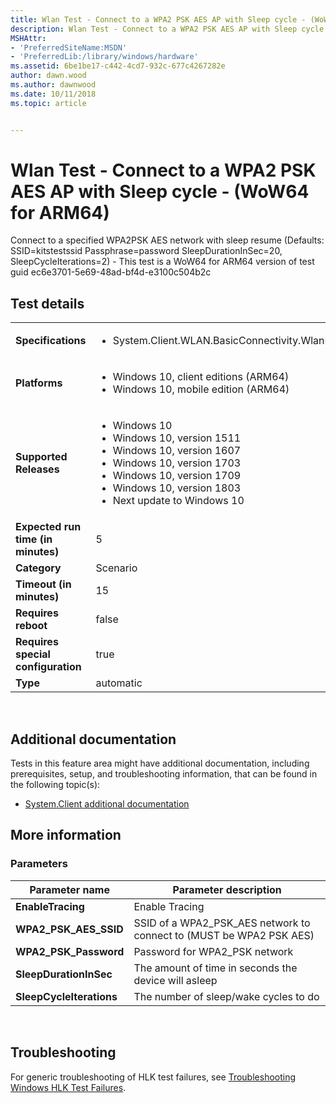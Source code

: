 ```yaml
---
title: Wlan Test - Connect to a WPA2 PSK AES AP with Sleep cycle - (WoW64 for ARM64)
description: Wlan Test - Connect to a WPA2 PSK AES AP with Sleep cycle - (WoW64 for ARM64)
MSHAttr:
- 'PreferredSiteName:MSDN'
- 'PreferredLib:/library/windows/hardware'
ms.assetid: 6be1be17-c442-4cd7-932c-677c4267282e
author: dawn.wood
ms.author: dawnwood
ms.date: 10/11/2018
ms.topic: article


---
```


# <span id="p_hlk_test.a6f72491-07de-47e4-8701-b34a975a554c"></span>Wlan Test - Connect to a WPA2 PSK AES AP with Sleep cycle - (WoW64 for ARM64)


Connect to a specified WPA2PSK AES network with sleep resume (Defaults: SSID=kitstestssid Passphrase=password SleepDurationInSec=20, SleepCycleIterations=2) - This test is a WoW64 for ARM64 version of test guid ec6e3701-5e69-48ad-bf4d-e3100c504b2c

## Test details
|||
|---|---|
| **Specifications**  | <ul><li>System.Client.WLAN.BasicConnectivity.WlanBasicConnectivity</li></ul> |  
| **Platforms**   | <ul><li>Windows 10, client editions (ARM64)</li><li>Windows 10, mobile edition (ARM64)</li></ul> |
| **Supported Releases** | <ul><li>Windows 10</li><li>Windows 10, version 1511</li><li>Windows 10, version 1607</li><li>Windows 10, version 1703</li><li>Windows 10, version 1709</li><li>Windows 10, version 1803</li><li>Next update to Windows 10</li></ul> |
|**Expected run time (in minutes)**| 5 |
|**Category**| Scenario |
|**Timeout (in minutes)**| 15 |
|**Requires reboot**| false |
|**Requires special configuration**| true |
|**Type**| automatic |

 

## <span id="Additional_documentation"></span><span id="additional_documentation"></span><span id="ADDITIONAL_DOCUMENTATION"></span>Additional documentation


Tests in this feature area might have additional documentation, including prerequisites, setup, and troubleshooting information, that can be found in the following topic(s):

-   [System.Client additional documentation](system-client-additional-documentation.md)

## <span id="More_information"></span><span id="more_information"></span><span id="MORE_INFORMATION"></span>More information


### <span id="Parameters"></span><span id="parameters"></span><span id="PARAMETERS"></span>Parameters

| Parameter name           | Parameter description                                                 |
|--------------------------|-----------------------------------------------------------------------|
| **EnableTracing**        | Enable Tracing                                                        |
| **WPA2\_PSK\_AES\_SSID** | SSID of a WPA2\_PSK\_AES network to connect to (MUST be WPA2 PSK AES) |
| **WPA2\_PSK\_Password**  | Password for WPA2\_PSK network                                        |
| **SleepDurationInSec**   | The amount of time in seconds the device will asleep                  |
| **SleepCycleIterations** | The number of sleep/wake cycles to do                                 |

 

## <span id="Troubleshooting"></span><span id="troubleshooting"></span><span id="TROUBLESHOOTING"></span>Troubleshooting


For generic troubleshooting of HLK test failures, see [Troubleshooting Windows HLK Test Failures](..\user\troubleshooting-windows-hlk-test-failures.md).

 

 






